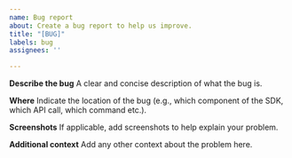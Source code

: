 ```yaml
---
name: Bug report
about: Create a bug report to help us improve.
title: "[BUG]"
labels: bug
assignees: ''

---
```


**Describe the bug**
A clear and concise description of what the bug is.

**Where**
Indicate the location of the bug (e.g., which component of the SDK, which API call, which command etc.).

**Screenshots**
If applicable, add screenshots to help explain your problem.


**Additional context**
Add any other context about the problem here.